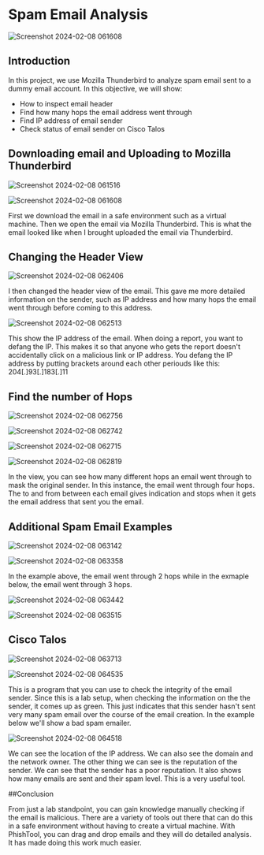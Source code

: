# Spam Email Analysis

![Screenshot 2024-02-08 061608](https://github.com/dagullett/Spam-Email-Analysis/assets/75142644/9ba1d0b6-0c3d-463f-9e26-ac7589a2ba7f)

## Introduction

In this project, we use Mozilla Thunderbird to analyze spam email sent to a dummy email account. In this objective, we will show:

- How to inspect email header
- Find how many hops the email address went through
- Find IP address of email sender
- Check status of email sender on Cisco Talos

## Downloading email and Uploading to Mozilla Thunderbird

![Screenshot 2024-02-08 061516](https://github.com/dagullett/Spam-Email-Analysis/assets/75142644/339cb150-9cb9-44e1-bea9-4c92876b1800)

![Screenshot 2024-02-08 061608](https://github.com/dagullett/Spam-Email-Analysis/assets/75142644/fcfb7e9b-d895-4dff-9b1b-c53acb499469)

First we download the email in a safe environment such as a virtual machine. Then we open the email via Mozilla Thunderbird. This is what the email looked like when I brought uploaded the email via Thunderbird.

## Changing the Header View

![Screenshot 2024-02-08 062406](https://github.com/dagullett/Spam-Email-Analysis/assets/75142644/bf50ab37-2b3b-4090-a70d-75e39a432b26)

I then changed the header view of the email. This gave me more detailed information on the sender, such as IP address and how many hops the email went through before coming to this address.

![Screenshot 2024-02-08 062513](https://github.com/dagullett/Spam-Email-Analysis/assets/75142644/5e6a946c-2e8a-4e76-b94c-a1df400920c7)

This show the IP address of the email. When doing a report, you want to defang the IP. This makes it so that anyone who gets the report doesn't accidentally click on a malicious link or IP address. You defang the IP address by putting brackets around each other periouds like this: 204[.]93[.]183[.]11

## Find the number of Hops

![Screenshot 2024-02-08 062756](https://github.com/dagullett/Spam-Email-Analysis/assets/75142644/054f61b8-f68c-4df1-b14e-cfd1f552ddbc)

![Screenshot 2024-02-08 062742](https://github.com/dagullett/Spam-Email-Analysis/assets/75142644/181d4433-af5d-4a45-95aa-a4ea15752407)

![Screenshot 2024-02-08 062715](https://github.com/dagullett/Spam-Email-Analysis/assets/75142644/98d66e72-e159-4c6e-a8d3-e69691bd23bc)

![Screenshot 2024-02-08 062819](https://github.com/dagullett/Spam-Email-Analysis/assets/75142644/857f3399-1cf8-4be4-930c-f345dced70f2)

In the view, you can see how many different hops an email went through to mask the original sender. In this instance, the email went through four hops. The to and from between each email gives indication and stops when it gets the email address that sent you the email.

## Additional Spam Email Examples

![Screenshot 2024-02-08 063142](https://github.com/dagullett/Spam-Email-Analysis/assets/75142644/35614b0a-7e8a-4397-875f-9cab650d27d5)

![Screenshot 2024-02-08 063358](https://github.com/dagullett/Spam-Email-Analysis/assets/75142644/322ed869-9f30-4f9a-ba0d-f1d3a0d7a0b3)

In the example above, the email went through 2 hops while in the exmaple below, the email went through 3 hops.

![Screenshot 2024-02-08 063442](https://github.com/dagullett/Spam-Email-Analysis/assets/75142644/a818e490-8282-4ec0-87b6-ab49669d6262)

![Screenshot 2024-02-08 063515](https://github.com/dagullett/Spam-Email-Analysis/assets/75142644/960b2f2a-62f5-406d-9c45-5413616614f9)

## Cisco Talos

![Screenshot 2024-02-08 063713](https://github.com/dagullett/Spam-Email-Analysis/assets/75142644/897eb907-1ccd-437d-a762-977437a79d30)

![Screenshot 2024-02-08 064535](https://github.com/dagullett/Spam-Email-Analysis/assets/75142644/e77a809d-4ffe-4c72-be4f-df4cc704ae06)

This is a program that you can use to check the integrity of the email sender. Since this is a lab setup, when checking the information on the the sender, it comes up as green. This just indicates that this sender hasn't sent very many spam email over the course of the email creation. In the example below we'll show a bad spam emailer.

![Screenshot 2024-02-08 064518](https://github.com/dagullett/Spam-Email-Analysis/assets/75142644/26b75d3a-5832-4d11-8507-64e2bb578aa3)

We can see the location of the IP address. We can also see the domain and the network owner. The other thing we can see is the reputation of the sender. We can see that the sender has a poor reputation. It also shows how many emails are sent and their spam level. This is a very useful tool.

##Conclusion

From just a lab standpoint, you can gain knowledge manually checking if the email is malicious. There are a variety of tools out there that can do this in a safe environment without having to create a virtual machine. With PhishTool, you can drag and drop emails and they will do detailed analysis. It has made doing this work much easier.

